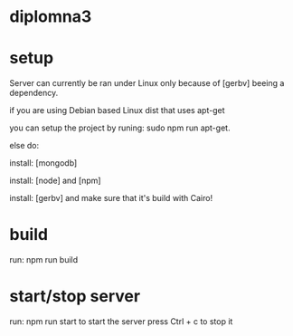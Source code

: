 # diplomna3

# setup

Server can currently be ran under Linux only because of [gerbv] beeing a dependency.

if you are using Debian based Linux dist that uses apt-get

you can setup the project by runing: sudo npm run apt-get.

else do:

install: [mongodb]

install: [node] and [npm]

install: [gerbv] and make sure that it's build with Cairo!

# build

run: npm run build

# start/stop server

run: npm run start to start the server
press Ctrl + c to stop it
